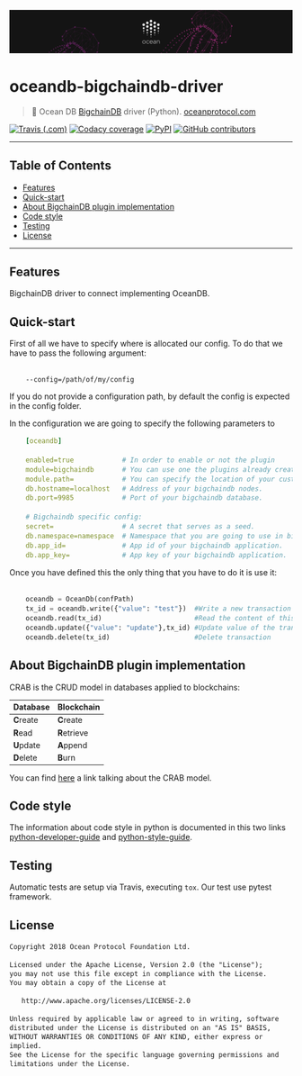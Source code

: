 [![banner](doc/img/repo-banner@2x.png)](https://oceanprotocol.com)

# oceandb-bigchaindb-driver

> 🐳 Ocean DB [BigchainDB](https://www.bigchaindb.com/) driver (Python).
> [oceanprotocol.com](https://oceanprotocol.com)

[![Travis (.com)](https://img.shields.io/travis/com/oceanprotocol/oceandb-bigchaindb-driver.svg)](https://travis-ci.com/oceanprotocol/oceandb-bigchaindb-driver)
[![Codacy coverage](https://img.shields.io/codacy/coverage/be42a51b898e46c7b7c2531d49a4e1ac.svg)](https://app.codacy.com/project/ocean-protocol/oceandb-bigchaindb-driver/dashboard)
[![PyPI](https://img.shields.io/pypi/v/oceandb-bigchaindb-driver.svg)](https://pypi.org/project/oceandb-bigchaindb-driver/)
[![GitHub contributors](https://img.shields.io/github/contributors/oceanprotocol/oceandb-bigchaindb-driver.svg)](https://github.com/oceanprotocol/oceandb-bigchaindb-driver/graphs/contributors)

---

## Table of Contents

  - [Features](#features)
  - [Quick-start](#quick-start)
  - [About BigchainDB plugin implementation](#about-bigchaindb-plugin-implementation)
  - [Code style](#code-style)
  - [Testing](#testing)
  - [License](#license)

---

## Features

BigchainDB driver to connect implementing OceanDB.

## Quick-start

First of all we have to specify where is allocated our config.
To do that we have to pass the following argument:

```

    --config=/path/of/my/config
```

If you do not provide a configuration path, by default the config is expected in the config folder.

In the configuration we are going to specify the following parameters to

```yaml
    [oceandb]

    enabled=true            # In order to enable or not the plugin
    module=bigchaindb       # You can use one the plugins already created. Currently we have mongodb and bigchaindb.
    module.path=            # You can specify the location of your custom plugin.
    db.hostname=localhost   # Address of your bigchaindb nodes.
    db.port=9985            # Port of your bigchaindb database.

    # Bigchaindb specific config:
    secret=                 # A secret that serves as a seed.
    db.namespace=namespace  # Namespace that you are going to use in bigchaindb
    db.app_id=              # App id of your bigchaindb application.
    db.app_key=             # App key of your bigchaindb application.
```

Once you have defined this the only thing that you have to do it is use it:

```python

    oceandb = OceanDb(confPath)
    tx_id = oceandb.write({"value": "test"})  #Write a new transaction in bdb.
    oceandb.read(tx_id)                       #Read the content of this transaction
    oceandb.update({"value": "update"},tx_id) #Update value of the transaction.
    oceandb.delete(tx_id)                     #Delete transaction
```


## About BigchainDB plugin implementation


CRAB is the CRUD model in databases applied to blockchains:

Database    | Blockchain   
------------|------------
 **C**reate | **C**reate   
 **R**ead   | **R**etrieve 
 **U**pdate | **A**ppend   
 **D**elete | **B**urn     


You can find [here](https://blog.bigchaindb.com/crab-create-retrieve-append-burn-b9f6d111f460) a link talking about the CRAB model.

## Code style

The information about code style in python is documented in this two links [python-developer-guide](https://github.com/oceanprotocol/dev-ocean/blob/master/doc/development/python-developer-guide.md)
and [python-style-guide](https://github.com/oceanprotocol/dev-ocean/blob/master/doc/development/python-style-guide.md).
    
## Testing

Automatic tests are setup via Travis, executing `tox`.
Our test use pytest framework.


## License

```
Copyright 2018 Ocean Protocol Foundation Ltd.

Licensed under the Apache License, Version 2.0 (the "License");
you may not use this file except in compliance with the License.
You may obtain a copy of the License at

   http://www.apache.org/licenses/LICENSE-2.0

Unless required by applicable law or agreed to in writing, software
distributed under the License is distributed on an "AS IS" BASIS,
WITHOUT WARRANTIES OR CONDITIONS OF ANY KIND, either express or implied.
See the License for the specific language governing permissions and
limitations under the License.